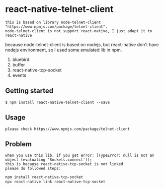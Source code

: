 
# react-native-telnet-client

	this is based on library node-telnet-client "https://www.npmjs.com/package/telnet-client".
	node-telnet-client is not support react-native, I just adapt it to react-native

because node-telnet-client is based on nodejs, but react-native don't have nodejs environment, so I used some emulated lib in npm.
1. bluebird
2. buffer
3. react-native-tcp-socket
4. events

## Getting started

`$ npm install react-native-telnet-client --save`

## Usage
	please check https://www.npmjs.com/package/telnet-client
## Problem
	when you use this lib, if you get error: [TypeError: null is not an object (evaluating 'Sockets.connect')]; 
	this is because react-native-tcp-socket is not linked
	please do followed steps:
```sh
npm install react-native-tcp-socket
npx react-native link react-native-tcp-socket
```
